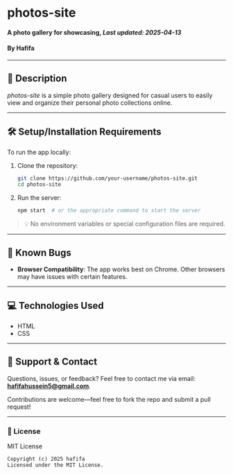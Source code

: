 # **photos-site**
#### A photo gallery for showcasing, *Last updated: 2025-04-13*
#### By **Hafifa**

---

## 📖 Description
_photos-site_ is a simple photo gallery designed for casual users to easily view and organize their personal photo collections online.

---

## 🛠️ Setup/Installation Requirements

To run the app locally:

1. Clone the repository:  
   ```bash
   git clone https://github.com/your-username/photos-site.git
   cd photos-site
   ```
2. Run the server:  
   ```bash
   npm start  # or the appropriate command to start the server
   ```

> 💡 No environment variables or special configuration files are required.

---

## 🐞 Known Bugs
- **Browser Compatibility**: The app works best on Chrome. Other browsers may have issues with certain features.

---

## 💻 Technologies Used

- HTML
- CSS

---

## 🤝 Support & Contact

Questions, issues, or feedback? Feel free to contact me via email: **hafifahussein5@gmail.com**.

Contributions are welcome—feel free to fork the repo and submit a pull request!

---

### 📄 License

MIT License

```
Copyright (c) 2025 hafifa
Licensed under the MIT License.
```
